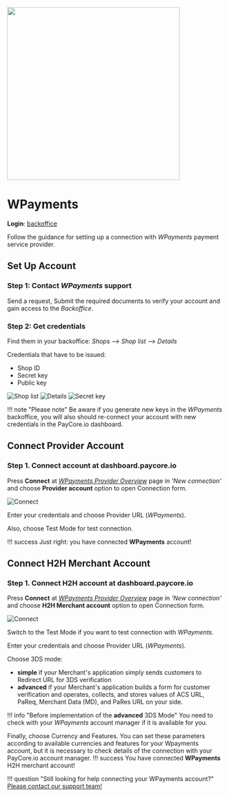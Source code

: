<img src="https://static.openfintech.io/payment_providers/wpayments/logo.png?w=400" width="400px" >

# WPayments

**Login**: [backoffice](https://backoffice.wpayments.eu/)

Follow the guidance for setting up a connection with *WPayments* payment service provider.

## Set Up Account

### Step 1: Contact *WPayments* support

Send a request, Submit the required documents to verify your account and gain access to the *Backoffice*.

### Step 2: Get credentials

Find them in your backoffice: *Shops* --> *Shop list* --> *Details*

Credentials that have to be issued:

* Shop ID
* Secret key
* Public key

![Shop list](images/shop-list.png)
![Details](images/shop-details.png)
![Secret key](images/secret-key.png)

!!! note "Please note"
    Be aware if you generate new keys in the *WPayments* backoffice, you will also should re-connect your account with new credentials in the PayCore.io dashboard.

## Connect Provider Account

### Step 1. Connect account at dashboard.paycore.io

Press **Connect** at [*WPayments Provider Overview*](https://dashboard.paycore.io/connect-directory/payment-providers/wpayments/general) page in *'New connection'* and choose **Provider account** option to open Connection form.

![Connect](images/provider-account.png)

Enter your credentials and choose Provider URL (*WPayments*).

Also, choose Test Mode for test connection.

!!! success
    Just right: you have connected **WPayments** account!

## Connect H2H Merchant Account

### Step 1. Connect H2H account at dashboard.paycore.io

Press **Connect** at [*WPayments Provider Overview*](https://dashboard.paycore.io/connect-directory/payment-providers/WPayments/general) page in *'New connection'* and choose **H2H Merchant account** option to open Connection form.

![Connect](images/h2h-merchant-account.png)

Switch to the Test Mode if you want to test connection with *WPayments*.

Enter your credentials and choose Provider URL (*WPayments*).

Choose 3DS mode:

* **simple** if your Merchant's application simply sends customers to Redirect URL for 3DS verification
* **advanced** if your Merchant's application builds a form for customer verification and operates, collects, and stores values of ACS URL, PaReq, Merchant Data (MD), and PaRes URL on your side.

!!! info "Before implementation of the **advanced** 3DS Mode"
    You need to check with your *WPayments* account manager if it is available for you.

Finally, choose Currency and Features. You can set these parameters according to available currencies and features for your Wpayments account, but it is necessary to check details of the connection with your PayCore.io account manager.
!!! success
    You have connected **WPayments** H2H merchant account!

!!! question "Still looking for help connecting your WPayments account?"
    [Please contact our support team!](mailto:support@paycore.io)
